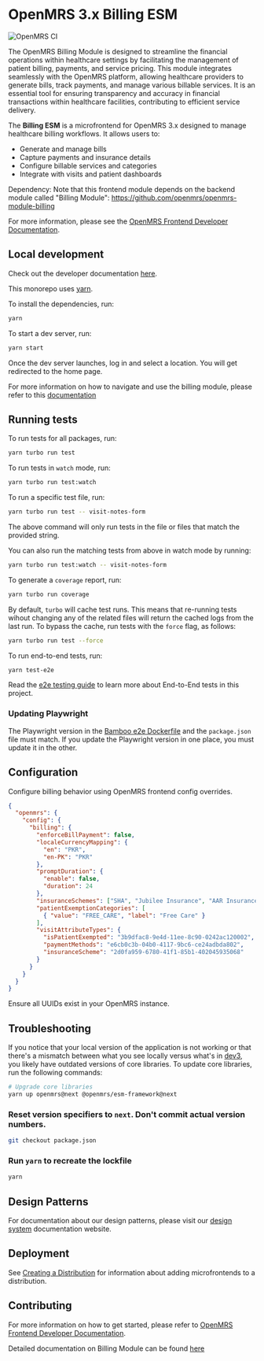 # OpenMRS 3.x Billing ESM

![OpenMRS CI](https://github.com/openmrs/openmrs-esm-billing-app/actions/workflows/ci.yml/badge.svg)

The OpenMRS Billing Module is designed to streamline the financial operations within healthcare settings by facilitating the management of patient billing, payments, and service pricing. This module integrates seamlessly with the OpenMRS platform, allowing healthcare providers to generate bills, track payments, and manage various billable services. It is an essential tool for ensuring transparency and accuracy in financial transactions within healthcare facilities, contributing to efficient service delivery.

The **Billing ESM** is a microfrontend for OpenMRS 3.x designed to manage healthcare billing workflows. It allows users to:

- Generate and manage bills
- Capture payments and insurance details
- Configure billable services and categories
- Integrate with visits and patient dashboards

Dependency: Note that this frontend module depends on the backend module called "Billing Module": https://github.com/openmrs/openmrs-module-billing

For more information, please see the
[OpenMRS Frontend Developer Documentation](https://openmrs.atlassian.net/wiki/x/IABBHg).

## Local development

Check out the developer documentation [here](https://openmrs.atlassian.net/wiki/x/IABBHg).

This monorepo uses [yarn](https://yarnpkg.com).

To install the dependencies, run:

```bash
yarn
```

To start a dev server, run:

```bash
yarn start
```

Once the dev server launches, log in and select a location. You will get redirected to the home page.

For more information on how to navigate and use the billing module, please refer to this [documentation](https://www.notion.so/ucsf-ighs/Billing-User-Manual-7f0427617e714b7db14432312cbb7cad) 

## Running tests

To run tests for all packages, run:

```bash
yarn turbo run test
```

To run tests in `watch` mode, run:

```bash
yarn turbo run test:watch
```
To run a specific test file, run:

```bash
yarn turbo run test -- visit-notes-form
```

The above command will only run tests in the file or files that match the provided string.

You can also run the matching tests from above in watch mode by running:

```bash
yarn turbo run test:watch -- visit-notes-form
```

To generate a `coverage` report, run:

```bash
yarn turbo run coverage
```

By default, `turbo` will cache test runs. This means that re-running tests wihout changing any of the related files will return the cached logs from the last run. To bypass the cache, run tests with the `force` flag, as follows:

```bash
yarn turbo run test --force
```

To run end-to-end tests, run:

```bash
yarn test-e2e
```

Read the [e2e testing guide](https://openmrs.atlassian.net/wiki/x/Z8CEAQ) to learn more about End-to-End tests in this project.

### Updating Playwright

The Playwright version in the [Bamboo e2e Dockerfile](e2e/support/bamboo/playwright.Dockerfile#L2) and the `package.json` file must match. If you update the Playwright version in one place, you must update it in the other.

## Configuration

Configure billing behavior using OpenMRS frontend config overrides.

```json
{
  "openmrs": {
    "config": {
      "billing": {
        "enforceBillPayment": false,
        "localeCurrencyMapping": {
          "en": "PKR",
          "en-PK": "PKR"
        },
        "promptDuration": {
          "enable": false,
          "duration": 24
        },
        "insuranceSchemes": ["SHA", "Jubilee Insurance", "AAR Insurance"],
        "patientExemptionCategories": [
          { "value": "FREE_CARE", "label": "Free Care" }
        ],
        "visitAttributeTypes": {
          "isPatientExempted": "3b9dfac8-9e4d-11ee-8c90-0242ac120002",
          "paymentMethods": "e6cb0c3b-04b0-4117-9bc6-ce24adbda802",
          "insuranceScheme": "2d0fa959-6780-41f1-85b1-402045935068"
        }
      }
    }
  }
}
```

Ensure all UUIDs exist in your OpenMRS instance.

## Troubleshooting

If you notice that your local version of the application is not working or that there's a mismatch between what you see locally versus what's in [dev3](https://dev3.openmrs.org/openmrs/spa), you likely have outdated versions of core libraries. To update core libraries, run the following commands:

```bash
# Upgrade core libraries
yarn up openmrs@next @openmrs/esm-framework@next
```

### Reset version specifiers to `next`. Don't commit actual version numbers.
```bash
git checkout package.json
```

### Run `yarn` to recreate the lockfile
```bash
yarn
```
## Design Patterns

For documentation about our design patterns, please visit our [design system](https://zeroheight.com/23a080e38/p/880723--introduction) documentation website.


## Deployment

See [Creating a Distribution](https://openmrs.atlassian.net/wiki/x/IABBHg) for information about adding microfrontends to a distribution.

## Contributing

For more information on how to get started, please refer to [OpenMRS Frontend Developer Documentation](https://openmrs.atlassian.net/wiki/x/94ABCQ).

Detailed documentation on Billing Module can be found [here](https://openmrs.atlassian.net/wiki/x/0w2bAQ)
